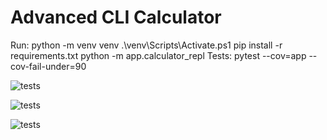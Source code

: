 # Advanced CLI Calculator

Run:
python -m venv venv
.\venv\Scripts\Activate.ps1
pip install -r requirements.txt
python -m app.calculator_repl
Tests:
pytest --cov=app --cov-fail-under=90

![tests](https://github.com/BudarayavalasaPratibhaJagati/advanced-calculator/actions/workflows/python-app.yml/badge.svg)

![tests](https://github.com/BudarayavalasaPratibhaJagati/advanced-calculator/actions/workflows/python-app.yml/badge.svg)

![tests](https://github.com/BudarayavalasaPratibhaJagati/advanced-calculator/actions/workflows/python-app.yml/badge.svg)
